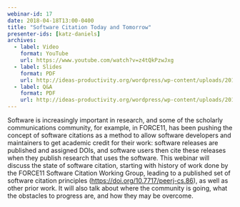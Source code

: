 ```yaml
---
webinar-id: 17
date: 2018-04-18T13:00-0400
title: "Software Citation Today and Tomorrow"
presenter-ids: [katz-daniels]
archives:
  - label: Video
    format: YouTube
    url: https://www.youtube.com/watch?v=z4tQkPzwJxg
  - label: Slides
    format: PDF
    url: http://ideas-productivity.org/wordpress/wp-content/uploads/2018/04/webinar017-citation-slides-updated.pdf
  - label: Q&A
    format: PDF
    url: http://ideas-productivity.org/wordpress/wp-content/uploads/2018/04/webinar017-qa.pdf
---
```

Software is increasingly important in research, and some of the
scholarly communications community, for example, in FORCE11, has been
pushing the concept of software citations as a method to allow
software developers and maintainers to get academic credit for their
work: software releases are published and assigned DOIs, and software
users then cite these releases when they publish research that uses
the software. This webinar will discuss the state of software
citation, starting with history of work done by the FORCE11 Software
Citation Working Group, leading to a published set of software
citation principles (<https://doi.org/10.7717/peerj-cs.86>), as well
as other prior work. It will also talk about where the community is
going, what the obstacles to progress are, and how they may be
overcome.
